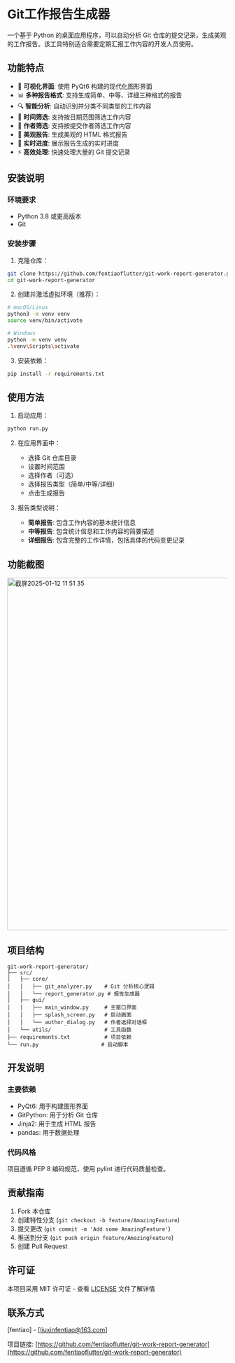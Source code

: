 # Git工作报告生成器

一个基于 Python 的桌面应用程序，可以自动分析 Git 仓库的提交记录，生成美观的工作报告。该工具特别适合需要定期汇报工作内容的开发人员使用。

## 功能特点

- 🚀 **可视化界面**: 使用 PyQt6 构建的现代化图形界面
- 📊 **多种报告格式**: 支持生成简单、中等、详细三种格式的报告
- 🔍 **智能分析**: 自动识别并分类不同类型的工作内容
- 📅 **时间筛选**: 支持按日期范围筛选工作内容
- 👥 **作者筛选**: 支持按提交作者筛选工作内容
- 🎨 **美观报告**: 生成美观的 HTML 格式报告
- 🔄 **实时进度**: 展示报告生成的实时进度
- ⚡️ **高效处理**: 快速处理大量的 Git 提交记录

## 安装说明

### 环境要求

- Python 3.8 或更高版本
- Git

### 安装步骤

1. 克隆仓库：
```bash
git clone https://github.com/fentiaoflutter/git-work-report-generator.git
cd git-work-report-generator
```

2. 创建并激活虚拟环境（推荐）：
```bash
# macOS/Linux
python3 -m venv venv
source venv/bin/activate

# Windows
python -m venv venv
.\venv\Scripts\activate
```

3. 安装依赖：
```bash
pip install -r requirements.txt
```

## 使用方法

1. 启动应用：
```bash
python run.py
```

2. 在应用界面中：
   - 选择 Git 仓库目录
   - 设置时间范围
   - 选择作者（可选）
   - 选择报告类型（简单/中等/详细）
   - 点击生成报告

3. 报告类型说明：
   - **简单报告**: 包含工作内容的基本统计信息
   - **中等报告**: 包含统计信息和工作内容的简要描述
   - **详细报告**: 包含完整的工作详情，包括具体的代码变更记录

## 功能截图
<img width="805" alt="截屏2025-01-12 11 51 35" src="https://github.com/user-attachments/assets/a1044b6e-be4e-41a4-b09e-7a8328f59bf2" />

## 项目结构

```
git-work-report-generator/
├── src/
│   ├── core/
│   │   ├── git_analyzer.py    # Git 分析核心逻辑
│   │   └── report_generator.py # 报告生成器
│   ├── gui/
│   │   ├── main_window.py     # 主窗口界面
│   │   ├── splash_screen.py   # 启动画面
│   │   └── author_dialog.py   # 作者选择对话框
│   └── utils/                 # 工具函数
├── requirements.txt           # 项目依赖
└── run.py                    # 启动脚本
```

## 开发说明

### 主要依赖

- PyQt6: 用于构建图形界面
- GitPython: 用于分析 Git 仓库
- Jinja2: 用于生成 HTML 报告
- pandas: 用于数据处理

### 代码风格

项目遵循 PEP 8 编码规范，使用 pylint 进行代码质量检查。

## 贡献指南

1. Fork 本仓库
2. 创建特性分支 (`git checkout -b feature/AmazingFeature`)
3. 提交更改 (`git commit -m 'Add some AmazingFeature'`)
4. 推送到分支 (`git push origin feature/AmazingFeature`)
5. 创建 Pull Request

## 许可证

本项目采用 MIT 许可证 - 查看 [LICENSE](LICENSE) 文件了解详情

## 联系方式

[fentiao] - [liuxinfentiao@163.com]

项目链接: [https://github.com/fentiaoflutter/git-work-report-generator](https://github.com/fentiaoflutter/git-work-report-generator) 
